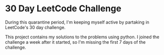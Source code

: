 # 30 Day LeetCode Challenge

During this quarantine period, I'm keeping myself active by partaking in LeetCode's 30 day challenge.

This project contains my solutions to the problems using python. I joined the challenge a week after it started, so I'm missing the first 7 days of the challenge.